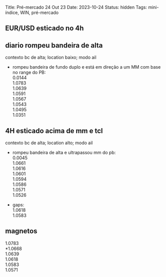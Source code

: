 Title: Pré-mercado 24 Out 23
Date: 2023-10-24
Status: hidden
Tags: mini-índice, WIN, pré-mercado

## EUR/USD  esticado no 4h  

## diario   rompeu bandeira de alta  
contexto bc de alta; location baixo; modo ail  

* rompeu bandeira de fundo duplo e está em direção a um MM com base no range do PB:  
0.0144  
1.0783  
1.0639  
1.0591  
1.0567  
1.0543  
1.0495  
1.0351  


## 4H  esticado acima de mm e tcl  
contexto bc de alta; location alto; modo  ail  

* rompeu bandeira de alta e ultrapassou mm do pb:  
0.0045  
1.0661  
1.0616  
1.0601  
1.0594  
1.0586  
1.0571  
1.0526  


* gaps:  
1.0618  
1.0583  


## magnetos  
1.0783  
*1.0668  
1.0639    
1.0618  
1.0583  
1.0571    
